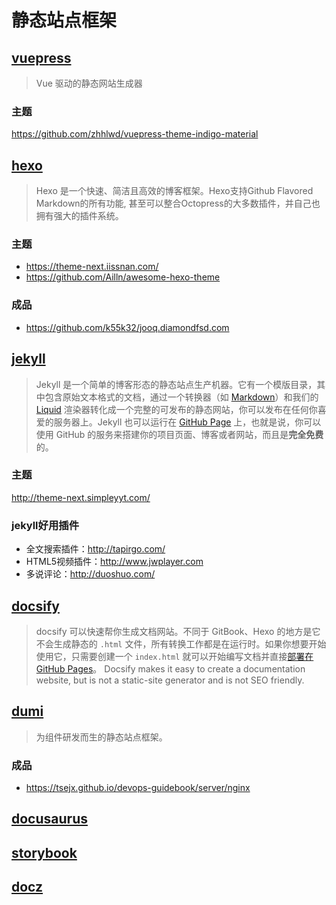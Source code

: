 # 静态站点框架
## [vuepress](https://vuepress.vuejs.org/zh/)
> Vue 驱动的静态网站生成器
### 主题
https://github.com/zhhlwd/vuepress-theme-indigo-material

## [hexo](https://hexo.io/)
> Hexo 是一个快速、简洁且高效的博客框架。Hexo支持Github Flavored Markdown的所有功能, 甚至可以整合Octopress的大多数插件，并自己也拥有强大的插件系统。    
### 主题
- https://theme-next.iissnan.com/
- https://github.com/Ailln/awesome-hexo-theme

### 成品
- https://github.com/k55k32/jooq.diamondfsd.com

## [jekyll](http://jekyllcn.com/)
> Jekyll 是一个简单的博客形态的静态站点生产机器。它有一个模版目录，其中包含原始文本格式的文档，通过一个转换器（如 [Markdown](http://daringfireball.net/projects/markdown/)）和我们的 [Liquid](https://github.com/Shopify/liquid/wiki) 渲染器转化成一个完整的可发布的静态网站，你可以发布在任何你喜爱的服务器上。Jekyll 也可以运行在 [GitHub Page](http://pages.github.com/) 上，也就是说，你可以使用 GitHub 的服务来搭建你的项目页面、博客或者网站，而且是**完全免费**的。
### 主题
http://theme-next.simpleyyt.com/

### jekyll好用插件
- 全文搜索插件：<http://tapirgo.com/>
- HTML5视频插件：<http://www.jwplayer.com>
- 多说评论：<http://duoshuo.com/>

## [docsify](https://docsify.js.org/#/zh-cn/)
> docsify 可以快速帮你生成文档网站。不同于 GitBook、Hexo 的地方是它不会生成静态的 `.html` 文件，所有转换工作都是在运行时。如果你想要开始使用它，只需要创建一个 `index.html` 就可以开始编写文档并直接[部署在 GitHub Pages](https://docsify.js.org/#/zh-cn/deploy)。
> Docsify makes it easy to create a documentation website, but is not a static-site generator and is not SEO friendly.

## [dumi](https://github.com/umijs/dumi)
> 为组件研发而生的静态站点框架。

### 成品
- https://tsejx.github.io/devops-guidebook/server/nginx

## [docusaurus](https://github.com/facebook/docusaurus)

## [storybook](https://github.com/storybookjs/storybook)

## [docz](https://github.com/doczjs/docz)